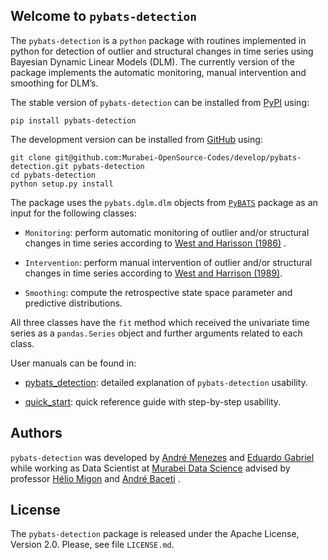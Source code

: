 ## Welcome to `pybats-detection`

The `pybats-detection` is a `python` package with routines implemented in python for detection of outlier and structural changes in time series using Bayesian Dynamic Linear Models (DLM).
The currently version of the package implements the automatic monitoring, manual intervention and smoothing for DLM’s.

The stable version of `pybats-detection` can be installed from [PyPI](https://pypi.org/) using:

```
pip install pybats-detection
```

The development version can be installed from [GitHub](https://github.com/) using:

```
git clone git@github.com:Murabei-OpenSource-Codes/develop/pybats-detection.git pybats-detection
cd pybats-detection
python setup.py install
```

The package uses the `pybats.dglm.dlm` objects from [`PyBATS`](https://github.com/lavinei/pybats) package as an input for the following classes:

- `Monitoring`: perform automatic monitoring of outlier and/or structural changes in time series according to [West and Harisson (1986)](https://www.tandfonline.com/doi/abs/10.1080/01621459.1986.10478331) .

- `Intervention`: perform manual intervention of outlier and/or structural changes in time series according to [West and Harrison (1989)](https://onlinelibrary.wiley.com/doi/abs/10.1002/for.3980080104).

- `Smoothing`: compute the retrospective state space parameter and predictive distributions.

All three classes have the `fit` method which received the univariate time series
as a `pandas.Series` object and further arguments related to each class.

User manuals can be found in:

- [pybats_detection](https://raw.githubusercontent.com/Murabei-OpenSource-Codes/pybats-detection/develop/vignettes/pybats_detection.pdf): detailed explanation of `pybats-detection` usability.

- [quick_start](https://raw.githubusercontent.com/Murabei-OpenSource-Codes/pybats-detection/develop/vignettes/quick_start.pdf): quick reference guide with step-by-step usability.

## Authors

`pybats-detection` was developed by [André Menezes](https://andrmenezes.github.io/) and
[Eduardo Gabriel](https://www.linkedin.com/in/eduardo-gabriel-433332142/)
while working as Data Scientist at [Murabei Data Science](https://www.murabei.com/)
advised by professor [Hélio Migon](http://lattes.cnpq.br/7997248190492823) and
[André Baceti](https://br.linkedin.com/in/andre-baceti/pt) .


## License

The `pybats-detection` package is released under the Apache License, Version 2.0.
Please, see file `LICENSE.md`.
